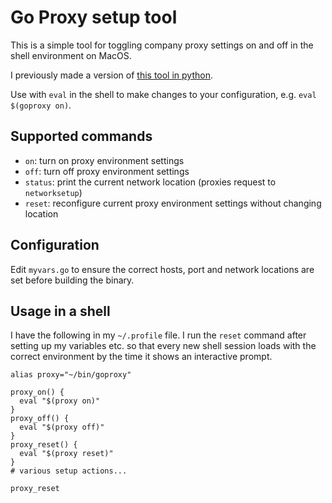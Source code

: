 # Go Proxy setup tool

This is a simple tool for toggling company proxy settings on and off in the shell environment on MacOS.

I previously made a version of [this tool in python](https://gist.github.com/igilham/f2fb41190258f385eebe48a6c46421e5).

Use with `eval` in the shell to make changes to your configuration, e.g.
`eval $(goproxy on)`.

## Supported commands

* `on`: turn on proxy environment settings
* `off`: turn off proxy environment settings
* `status`: print the current network location (proxies request to `networksetup`)
* `reset`: reconfigure current proxy environment settings without changing location

## Configuration

Edit `myvars.go` to ensure the correct hosts, port and network locations are set before building the binary.

## Usage in a shell

I have the following in my `~/.profile` file. I run the `reset` command after setting up my variables etc. so that every new shell session loads with the correct environment by the time it shows an interactive prompt.

```shell
alias proxy="~/bin/goproxy"

proxy_on() {
  eval "$(proxy on)"
}
proxy_off() {
  eval "$(proxy off)"
}
proxy_reset() {
  eval "$(proxy reset)"
}
# various setup actions...

proxy_reset
```
